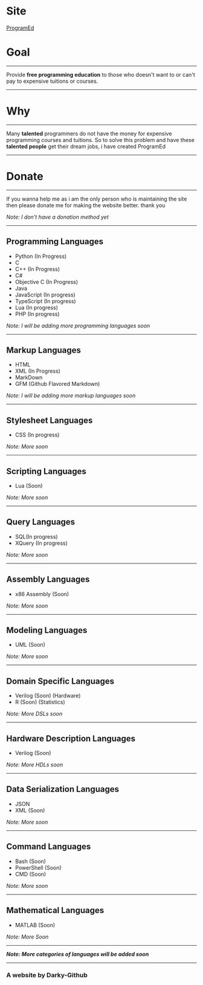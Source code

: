# Site
[ProgramEd](https://darky-github.github.io/ProgramEd/)

# Goal
---

Provide **free programming education** to those who doesn't want to or can't pay to expensive tuitions or courses.

---
# Why
---

Many **talented** programmers do not have the money for expensive programming courses and tuitions. So to solve this problem and have these **talented people** get their dream jobs, i have created ProgramEd

---
# Donate 
---

If you wanna help me as i am the only person who is maintaining the site then please donate me for making the website better. thank you

_Note: I don't have a donation method yet_

---
## Programming Languages
- Python (In Progress)
- C
- C++ (In Progress)
- C#
- Objective C (In Progress)
- Java
- JavaScript (In progress)
- TypeScript (In progress)
- Lua (In progress)
- PHP (In progress)

_Note: I will be adding more programming languages soon_

---
## Markup Languages
- HTML
- XML (In Progress)
- MarkDown
- GFM (Github Flavored Markdown)

_Note: I will be adding more markup languages soon_

---
## Stylesheet Languages
- CSS (In progress)

_Note: More soon_

---
## Scripting Languages
- Lua (Soon)

_Note: More soon_

---
## Query Languages
- SQL(In progress)
- XQuery (In progress)

_Note: More soon_

---
## Assembly Languages
- x86 Assembly (Soon)

_Note: More soon_

---
## Modeling Languages 
- UML (Soon)

_Note: More soon_

---
## Domain Specific Languages 
- Verilog (Soon) (Hardware)
- R (Soon) (Statistics)

_Note: More DSLs soon_

---
## Hardware Description Languages
- Verilog (Soon)

_Note: More HDLs soon_

---
## Data Serialization Languages
- JSON
- XML (Soon)

_Note: More soon_

---
## Command Languages
- Bash (Soon)
- PowerShell (Soon)
- CMD (Soon)

_Note: More soon_

---
## Mathematical Languages
- MATLAB (Soon)

_Note: More Soon_

---

*__Note: More categories of languages will be added soon__*

---
### A website by Darky-Github

